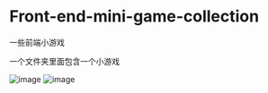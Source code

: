 # Front-end-mini-game-collection


一些前端小游戏

一个文件夹里面包含一个小游戏

![image](https://user-images.githubusercontent.com/84823288/130562359-96731822-bec8-4323-9eac-6997dc784a8c.png)
![image](https://user-images.githubusercontent.com/84823288/130562393-f93aaa34-237f-42c5-899d-dbd9f22d12a4.png)


